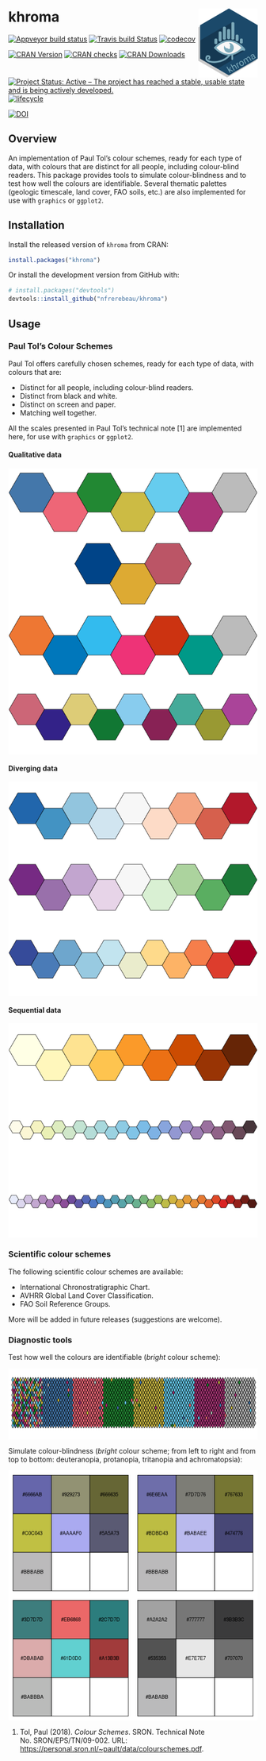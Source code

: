 
<!-- README.md is generated from README.Rmd. Please edit that file -->

# khroma <img width=120px src="man/figures/logo.png" align="right" />

[![Appveyor build
status](https://ci.appveyor.com/api/projects/status/d4hib2u0jqsup0ln/branch/master?svg=true)](https://ci.appveyor.com/project/nfrerebeau/khroma/branch/master)
[![Travis build
Status](https://travis-ci.org/nfrerebeau/khroma.svg?branch=master)](https://travis-ci.org/nfrerebeau/khroma)
[![codecov](https://codecov.io/gh/nfrerebeau/khroma/branch/master/graph/badge.svg)](https://codecov.io/gh/nfrerebeau/khroma)

[![CRAN
Version](http://www.r-pkg.org/badges/version/khroma)](https://cran.r-project.org/package=khroma)
[![CRAN
checks](https://cranchecks.info/badges/worst/khroma)](https://cran.r-project.org/web/checks/check_results_khroma.html)
[![CRAN
Downloads](http://cranlogs.r-pkg.org/badges/khroma)](https://cran.r-project.org/package=khroma)

[![Project Status: Active – The project has reached a stable, usable
state and is being actively
developed.](https://www.repostatus.org/badges/latest/active.svg)](https://www.repostatus.org/#active)
[![lifecycle](https://img.shields.io/badge/lifecycle-stable-brightgreen.svg)](https://www.tidyverse.org/lifecycle/#stable)

[![DOI](https://zenodo.org/badge/DOI/10.5281/zenodo.1472077.svg)](https://doi.org/10.5281/zenodo.1472077)

## Overview

An implementation of Paul Tol’s colour schemes, ready for each type of
data, with colours that are distinct for all people, including
colour-blind readers. This package provides tools to simulate
colour-blindness and to test how well the colours are identifiable.
Several thematic palettes (geologic timescale, land cover, FAO soils,
etc.) are also implemented for use with `graphics` or `ggplot2`.

## Installation

Install the released version of `khroma` from CRAN:

``` r
install.packages("khroma")
```

Or install the development version from GitHub with:

``` r
# install.packages("devtools")
devtools::install_github("nfrerebeau/khroma")
```

## Usage

### Paul Tol’s Colour Schemes

Paul Tol offers carefully chosen schemes, ready for each type of data,
with colours that are:

  - Distinct for all people, including colour-blind readers.
  - Distinct from black and white.
  - Distinct on screen and paper.
  - Matching well together.

All the scales presented in Paul Tol’s technical note \[1\] are
implemented here, for use with `graphics` or
`ggplot2`.

#### Qualitative data

<img src="man/figures/README-tol-qualitative-1.png" style="display: block; margin: auto;" /><img src="man/figures/README-tol-qualitative-2.png" style="display: block; margin: auto;" /><img src="man/figures/README-tol-qualitative-3.png" style="display: block; margin: auto;" /><img src="man/figures/README-tol-qualitative-4.png" style="display: block; margin: auto;" />

#### Diverging data

<img src="man/figures/README-tol-diverging-1.png" style="display: block; margin: auto;" /><img src="man/figures/README-tol-diverging-2.png" style="display: block; margin: auto;" /><img src="man/figures/README-tol-diverging-3.png" style="display: block; margin: auto;" />

#### Sequential data

<img src="man/figures/README-tol-sequential-1.png" style="display: block; margin: auto;" /><img src="man/figures/README-tol-sequential-2.png" style="display: block; margin: auto;" /><img src="man/figures/README-tol-sequential-3.png" style="display: block; margin: auto;" />

### Scientific colour schemes

The following scientific colour schemes are available:

  - International Chronostratigraphic Chart.
  - AVHRR Global Land Cover Classification.
  - FAO Soil Reference Groups.

More will be added in future releases (suggestions are welcome).

### Diagnostic tools

Test how well the colours are identifiable (*bright* colour
scheme):

<img src="man/figures/README-diagnostic-1.png" style="display: block; margin: auto;" />

Simulate colour-blindness (*bright* colour scheme; from left to right
and from top to bottom: deuteranopia, protanopia, tritanopia and
achromatopsia):

<img src="man/figures/README-anomalize-1.png" style="display: block; margin: auto;" />

1.  Tol, Paul (2018). *Colour Schemes*. SRON. Technical Note
    No. SRON/EPS/TN/09-002. URL:
    <https://personal.sron.nl/~pault/data/colourschemes.pdf>.
